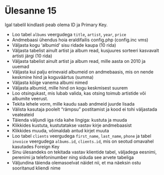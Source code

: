 # Ülesanne 15
Igal tabelil kindlasti peab olema ID ja Primary Key.

* Loo tabel `albums` veergudega `title`, `artist`, `year`, `price`
* Andmebaasi ühendus hoia eraldifailis config.php (config.inc vms)
* Väljasta kogu ‘albumid’ sisu ridade kaupa (10 rida)
* Väljasta tabelist ainult artist ja album read, kusjuures sorteeri kasvavalt artisti järgi (10 rida)
* Väljasta tabelist ainult artist ja album read, mille aasta on 2010 ja uuemad
* Väljasta kui palju erinevaid albumeid on andmebaasis, mis on nende keskmine hind ja koguväärtus (summa)
* Väljasta kõige vanema albumi nimed
* Väljasta albumid, mille hind on kogu keskmisest suurem
* Loo otsingukast, mis lubab valida, kas otsing toimub artistide või albumite veerust.
* Tekita lehele vorm, mille kaudu saab andmeid juurde lisada
* Välista kasutaja poolelt “rämpsu” postitamist ja kood ei tohi väljastada veateateid
* Täienda väljundi iga rida kahe lingiga: kustuta ja muuda
* Klikkides kustuta, kustutatakse vastav kirje andmebaasist
* Klikkides muuda, võimaldab antud kirjet muuta
* Loo tabel `clients` veergudega `first_name`, `last_name`, `phone` ja tabel `invoice` veergudega `albums.id`, `clients.id`, mis on seotud omavahel kasutades Foreign Key
* Sinu ülesandeks on tekitada vastav klientide tabel, väljadega eesnimi, perenimi ja telefoninumber ning siduda see arvete tabeliga
* Väljundina täienda olemasoelvat näidet nii, et ma näeksin ostu sooritanud kliendi nime
